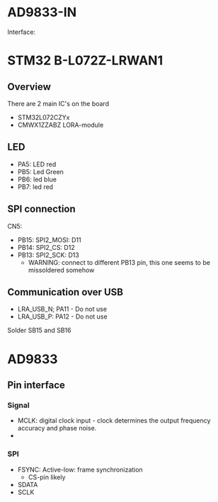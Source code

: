 # AD9833-IN
Interface: 

# STM32 B-L072Z-LRWAN1
## Overview
There are 2 main IC's on the board
- STM32L072CZYx
- CMWX1ZZABZ LORA-module

## LED
- PA5: LED red
- PB5: Led Green
- PB6: led blue
- PB7: led red

## SPI connection
CN5:
- PB15: SPI2_MOSI: D11
- PB14: SPI2_CS: D12
- PB13: SPI2_SCK: D13
	- WARNING: connect to different PB13 pin, this one seems to be missoldered somehow

## Communication over USB
- LRA_USB_N; PA11 - Do not use
- LRA_USB_P: PA12 - Do not use

Solder SB15 and SB16

# AD9833
## Pin interface
### Signal
- MCLK: digital clock input - clock determines the output frequency accuracy and phase noise.
- 

### SPI
- FSYNC: Active-low: frame synchronization
	- CS-pin likely
- SDATA
- SCLK